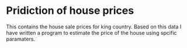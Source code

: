 # Pridiction of house prices 
This contains the house sale prices for king country. Based on this data I have written a program to estimate the price of the house using spcific paramaters. 
